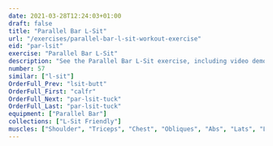 ```yaml
---
date: 2021-03-28T12:24:03+01:00
draft: false
title: "Parallel Bar L-Sit"
url: "/exercises/parallel-bar-l-sit-workout-exercise"
eid: "par-lsit"
exercise: "Parallel Bar L-Sit"
description: "See the Parallel Bar L-Sit exercise, including video demonstration, instructions on how-to perform, benefits, activated body parts and related exercises."
number: 57
similar: ["l-sit"]
OrderFull_Prev: "lsit-butt"
OrderFull_First: "calfr"
OrderFull_Next: "par-lsit-tuck"
OrderFull_Last: "par-lsit-tuck"
equipment: ["Parallel Bar"]
collections: ["L-Sit Friendly"]
muscles: ["Shoulder", "Triceps", "Chest", "Obliques", "Abs", "Lats", "Lowerback", "Hip Flexor", "Quads"]
---
```

